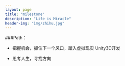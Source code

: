 ```yaml
---
layout: page
title: "milestone"
description: "Life is Miracle"
header-img: "img/zhihu.jpg"
---
```



###Path：

- 把握机会，抓住下一个风口，踏入虚拟现实 
  Unity3D开发

- 思考人生，寻找方向






